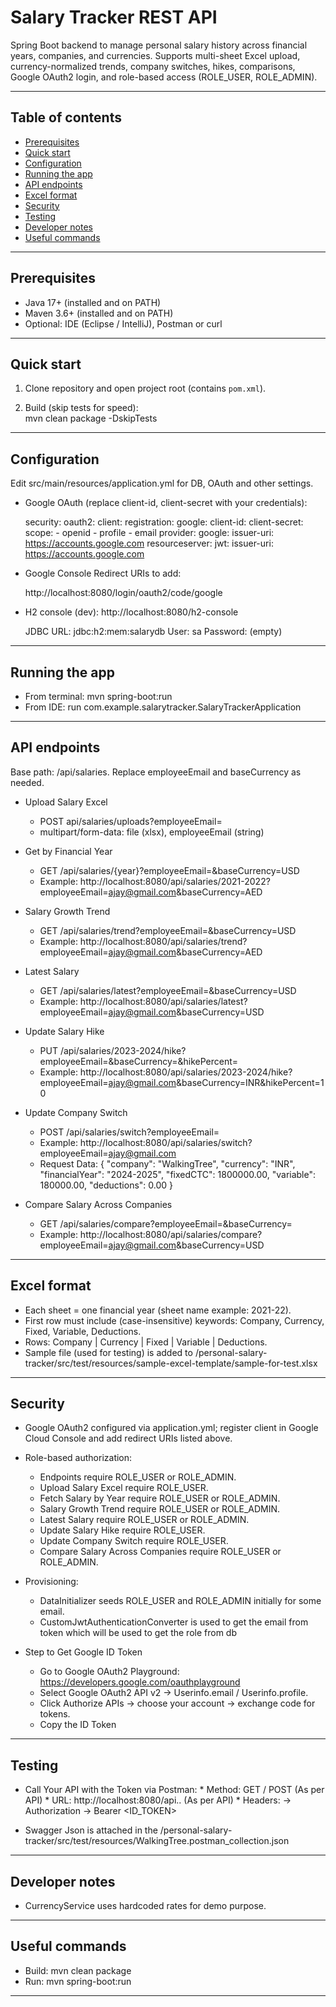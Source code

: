 # Salary Tracker REST API

Spring Boot backend to manage personal salary history across financial years, companies, and currencies. Supports multi-sheet Excel upload, currency-normalized trends, company switches, hikes, comparisons, Google OAuth2 login, and role-based access (ROLE_USER, ROLE_ADMIN).

---

## Table of contents

- [Prerequisites](#prerequisites)
- [Quick start](#quick-start)
- [Configuration](#configuration)
- [Running the app](#running-the-app)
- [API endpoints](#api-endpoints)
- [Excel format](#excel-format)
- [Security](#security)
- [Testing](#testing)
- [Developer notes](#developer-notes)
- [Useful commands](#useful-commands)

---

## Prerequisites

- Java 17+ (installed and on PATH)  
- Maven 3.6+ (installed and on PATH)  
- Optional: IDE (Eclipse / IntelliJ), Postman or curl

---

## Quick start

1. Clone repository and open project root (contains `pom.xml`).

2. Build (skip tests for speed):  
   mvn clean package -DskipTests
   
---

## Configuration

Edit src/main/resources/application.yml for DB, OAuth and other settings.

- Google OAuth (replace client-id, client-secret with your credentials):
   
   security:
    oauth2:
      client:
        registration:
          google:
            client-id: 
            client-secret: 
            scope:
              - openid
              - profile
              - email
        provider:
          google:
            issuer-uri: https://accounts.google.com
      resourceserver: 
        jwt: 
          issuer-uri: https://accounts.google.com
   
- Google Console Redirect URIs to add:

	http://localhost:8080/login/oauth2/code/google
   
- H2 console (dev): http://localhost:8080/h2-console

	JDBC URL: jdbc:h2:mem:salarydb
	User: sa Password: (empty)
   
---

## Running the app

- From terminal: mvn spring-boot:run
- From IDE: run com.example.salarytracker.SalaryTrackerApplication
   
---


## API endpoints
Base path: /api/salaries. Replace employeeEmail and baseCurrency as needed.

* Upload Salary Excel
    * POST api/salaries/uploads?employeeEmail=
    * multipart/form-data: file (xlsx), employeeEmail (string)

* Get by Financial Year
    * GET /api/salaries/{year}?employeeEmail=&baseCurrency=USD
    * Example: http://localhost:8080/api/salaries/2021-2022?employeeEmail=ajay@gmail.com&baseCurrency=AED

* Salary Growth Trend
    * GET /api/salaries/trend?employeeEmail=&baseCurrency=USD
    * Example: http://localhost:8080/api/salaries/trend?employeeEmail=ajay@gmail.com&baseCurrency=AED

* Latest Salary
    * GET /api/salaries/latest?employeeEmail=&baseCurrency=USD
    * Example: http://localhost:8080/api/salaries/latest?employeeEmail=ajay@gmail.com&baseCurrency=USD

* Update Salary Hike
    * PUT /api/salaries/2023-2024/hike?employeeEmail=&baseCurrency=&hikePercent=
    * Example: http://localhost:8080/api/salaries/2023-2024/hike?employeeEmail=ajay@gmail.com&baseCurrency=INR&hikePercent=10

* Update Company Switch
    * POST /api/salaries/switch?employeeEmail=
    * Example: http://localhost:8080/api/salaries/switch?employeeEmail=ajay@gmail.com
    * Request Data: 
    {
	  "company": "WalkingTree",
	  "currency": "INR",
	  "financialYear": "2024-2025",
	  "fixedCTC": 1800000.00,
	  "variable": 180000.00,
	  "deductions": 0.00
	}

* Compare Salary Across Companies
    * GET /api/salaries/compare?employeeEmail=&baseCurrency=
    * Example: http://localhost:8080/api/salaries/compare?employeeEmail=ajay@gmail.com&baseCurrency=USD

---

## Excel format
- Each sheet = one financial year (sheet name example: 2021-22).
- First row must include (case-insensitive) keywords: Company, Currency, Fixed, Variable, Deductions.
- Rows: Company | Currency | Fixed | Variable | Deductions.
- Sample file (used for testing) is added to /personal-salary-tracker/src/test/resources/sample-excel-template/sample-for-test.xlsx
   
---

## Security
* Google OAuth2 configured via application.yml; register client in Google Cloud Console and add redirect URIs listed above.
* Role-based authorization:
	* Endpoints require ROLE_USER or ROLE_ADMIN.
	* Upload Salary Excel require ROLE_USER.
	* Fetch Salary by Year require ROLE_USER or ROLE_ADMIN.
	* Salary Growth Trend require ROLE_USER or ROLE_ADMIN.
	* Latest Salary require ROLE_USER or ROLE_ADMIN.
	* Update Salary Hike require ROLE_USER.
	* Update Company Switch require ROLE_USER.
	* Compare Salary Across Companies require ROLE_USER or ROLE_ADMIN.
	
* Provisioning:
	* DataInitializer seeds ROLE_USER and ROLE_ADMIN initially for some email.
	* CustomJwtAuthenticationConverter is used to get the email from token which will be used to get the role from db

* Step to Get Google ID Token
	* Go to Google OAuth2 Playground: https://developers.google.com/oauthplayground
	* Select Google OAuth2 API v2 → Userinfo.email / Userinfo.profile.
	* Click Authorize APIs → choose your account → exchange code for tokens.
	* Copy the ID Token
	
---

## Testing
* Call Your API with the Token via Postman: 
		* Method: GET / POST (As per API)
		* URL: http://localhost:8080/api.. (As per API)
		* Headers:  → Authorization  → Bearer <ID_TOKEN>
		
* Swagger Json is attached in the /personal-salary-tracker/src/test/resources/WalkingTree.postman_collection.json
   
---

## Developer notes
- CurrencyService uses hardcoded rates for demo purpose.
   
---

## Useful commands
- Build: mvn clean package
- Run: mvn spring-boot:run
   
---

